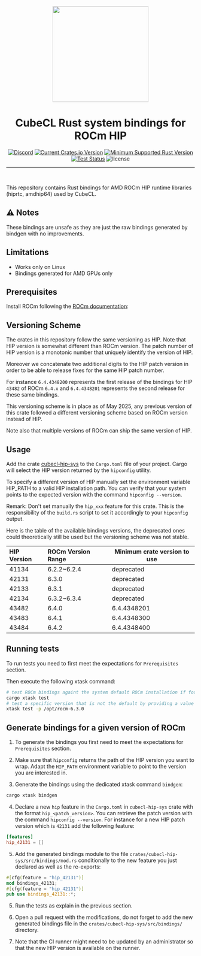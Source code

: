 <div align="center">
<img src="https://raw.githubusercontent.com/tracel-ai/cubecl-hip/main/assets/CubeCL.webp" width="256px"/>

<h1>CubeCL Rust system bindings for ROCm HIP</h1>

[![Discord](https://img.shields.io/discord/1038839012602941528.svg?color=7289da&&logo=discord)](https://discord.gg/uPEBbYYDB6)
[![Current Crates.io Version](https://img.shields.io/crates/v/cubecl-hip-sys)](https://crates.io/crates/cubecl-hip-sys)
[![Minimum Supported Rust Version](https://img.shields.io/crates/msrv/cubecl-hip-sys)](https://crates.io/crates/cubecl-hip-sys)
[![Test Status](https://github.com/tracel-ai/cubecl-hip/actions/workflows/ci.yml/badge.svg)](https://github.com/tracel-ai/cubecl-hip/actions/workflows/ci.yml)
![license](https://shields.io/badge/license-MIT%2FApache--2.0-blue)

---

<br/>
</div>

This repository contains Rust bindings for AMD ROCm HIP runtime libraries (hiprtc, amdhip64) used by CubeCL.

## ⚠️ Notes
These bindings are unsafe as they are just the raw bindings generated by bindgen with no improvements.

## Limitations

- Works only on Linux
- Bindings generated for AMD GPUs only

## Prerequisites

Install ROCm following the [ROCm documentation][1]:

## Versioning Scheme

The crates in this repository follow the same versioning as HIP. Note that HIP version is somewhat different than ROCm version.
The patch number of HIP version is a monotonic number that uniquely identify the version of HIP.

Moreover we concatenate two additional digits to the HIP patch version in order to be able to release fixes for the same HIP patch
number.

For instance `6.4.4348200` represents the first release of the bindings for HIP `43482` of ROCm `6.4.x` and `6.4.4348201` represents the second release for these same bindings.

This versioning scheme is in place as of May 2025, any previous version of this crate followed a different versioning scheme based
on ROCm version instead of HIP.

Note also that multiple versions of ROCm can ship the same version of HIP.

## Usage

Add the crate [cubecl-hip-sys][2] to the `Cargo.toml` file of your project. Cargo will select the HIP version returned by
the `hipconfig` utility.

To specify a different version of HIP manually set the environment variable HIP_PATH to a valid HIP installation path. You can
verify that your system points to the expected version with the command `hipconfig --version`.

Remark: Don't set manually the `hip_xxx` feature for this crate. This is the responsibility of the `build.rs` script to set it
accordingly to your `hipconfig` output.

Here is the table of the available bindings versions, the deprecated ones could theoretically still be used but the versioning scheme was not stable.

| HIP Version | ROCm Version Range | Minimum crate version to use |
|:------------|:-------------------|------------------------------|
| 41134       | 6.2.2~6.2.4        | deprecated                   |
| 42131       | 6.3.0              | deprecated                   |
| 42133       | 6.3.1              | deprecated                   |
| 42134       | 6.3.2~6.3.4        | deprecated                   |
| 43482       | 6.4.0              | 6.4.4348201                  |
| 43483       | 6.4.1              | 6.4.4348300                  |
| 43484       | 6.4.2              | 6.4.4348400                  |

## Running tests

To run tests you need to first meet the expectations for `Prerequisites` section.

Then execute the following xtask command:

```sh
# test ROCm bindings againt the system default ROCm installation if found
cargo xtask test
# test a specific version that is not the default by providing a value for HIP_PATH using -p
xtask test -p /opt/rocm-6.3.0
```

## Generate bindings for a given version of ROCm

1) To generate the bindings you first need to meet the expectations for `Prerequisites` section.

2) Make sure that `hipconfig` returns the path of the HIP version you want to wrap. Adapt the `HIP_PATH`
environment variable to point to the version you are interested in.

3) Generate the bindings using the dedicated xtask command `bindgen`:

```sh
cargo xtask bindgen
```

4) Declare a new `hip` feature in the `Cargo.toml` in `cubecl-hip-sys` crate with the format
`hip_<patch_version>`. You can retrieve the patch version with the command `hipconfig --version`.
For instance for a new HIP patch version which is `42131` add the following feature:

```toml
[features]
hip_42131 = []
```

5) Add the generated bindings module to the file `crates/cubecl-hip-sys/src/bindings/mod.rs`
conditionally to the new feature you just declared as well as the re-exports:

```rs
#[cfg(feature = "hip_42131")]
mod bindings_42131;
#[cfg(feature = "hip_42131")]
pub use bindings_42131::*;
```

5) Run the tests as explain in the previous section.

6) Open a pull request with the modifications, do not forget to add the new generated bindings
file in the `crates/cubecl-hip-sys/src/bindings/` directory.

7) Note that the CI runner might need to be updated by an administrator so that the new HIP version is available
on the runner.

[1]: https://rocmdocs.amd.com/projects/install-on-linux/en/latest/install/detailed-install.html
[2]: https://crates.io/crates/cubecl-hip-sys
